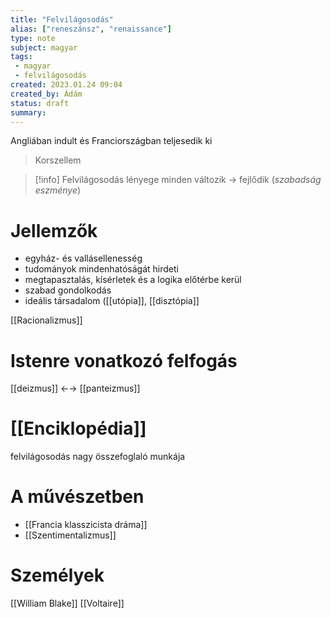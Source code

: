 ```yaml
---
title: "Felvilágosodás"
alias: ["reneszánsz", "renaissance"]
type: note
subject: magyar
tags:
 - magyar
 - felvilágosodás
created: 2023.01.24 09:04
created_by: Ádám
status: draft
summary: 
---
```

Angliában indult és Franciországban teljesedik ki
> Korszellem

>[!info] Felvilágosodás lényege
>minden változik → fejlődik (*szabadság eszménye*)

# Jellemzők
- egyház- és vallásellenesség
- tudományok mindenhatóságát hirdeti
- megtapasztalás, kísérletek és a logika előtérbe kerül
- szabad gondolkodás
- ideális társadalom ([[utópia]], [[disztópia]]

[[Racionalizmus]]
# Istenre vonatkozó felfogás
[[deizmus]] ←→ [[panteizmus]]

# [[Enciklopédia]]
felvilágosodás nagy összefoglaló munkája

# A művészetben
- [[Francia klasszicista dráma]] 
- [[Szentimentalizmus]]

# Személyek
[[William Blake]]
[[Voltaire]] 